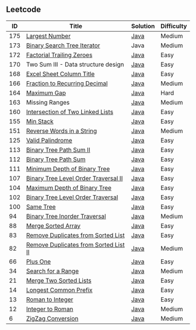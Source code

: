 <html lang="en">
<head>
<meta http-equiv="Content-Type" content="text/html; charset=UTF-8">
<link rel="stylesheet" href="http://bootswatch.com/readable/bootstrap.css" media="screen">
<link rel="stylesheet" href="http://bootswatch.com/assets/css/bootswatch.min.css">
<link ref="stylesheet" href="http://tulip.rnet.missouri.edu/profunc/index.php/media/css/jquery.dataTables.css">

<link rel="stylesheet" type="text/css" href="http://tulip.rnet.missouri.edu/profunc/assets/media/css/jquery.dataTables.css">
<script type="text/javascript" language="javascript" src="http://tulip.rnet.missouri.edu/profunc/assets/media/js/jquery.js"></script>
<script type="text/javascript" language="javascript" src="https://cdn.datatables.net/1.10.4/js/jquery.dataTables.min.js"></script>
  
<script type="text/javascript" language="javascript" class="init">
  $(document).ready(function() {
    $('#example').dataTable({
      "order": [[ 0, "desc" ]]
    });

  } );
</script>
</head>
<body>
  <h2>Leetcode</h2>
<table id="example" class="dataTable">
  <thead>
    <tr>
      <th scope="col">ID</th>
      <th scope="col">Title</th>
      <th scope="col">Solution</th>
      <th scope="col">Difficulty</th>
    </tr>
  </thead>
  <tfoot>
    <tr>
      <td></td>
      <td></td>
      <td></td>
      <td></td>
    </tr>
  </tfoot>
  <tbody>
    <tr>
      <td>175</td>
      <td><a href="https://oj.leetcode.com/problems/largest-number/">Largest Number</a></td>
      <td><a href="https://github.com/eclipsegst/coding/blob/master/coding/src/largestNumber/LargestNumber.java">Java</a></td>
      <td>Medium</td>
    </tr>
    <tr>
      <td>173</td>
      <td><a href="https://oj.leetcode.com/problems/binary-search-tree-iterator/">Binary Search Tree Iterator</a></td>
      <td>Java</td>
      <td>Medium</td>
    </tr>
    <tr>
      <td>172</td>
      <td><a href="https://oj.leetcode.com/problems/factorial-trailing-zeroes/">Factorial Trailing Zeroes</a></td>
      <td><a href="https://github.com/eclipsegst/coding/blob/master/coding/src/factorialTrailingZeroes/FactorialTrailingZeroes.java">Java</a></td>
      <td>Easy</td>
    </tr>
    <tr>
      <td>170</td>
      <td>Two Sum III - Data structure design</td>
      <td><a href="https://github.com/eclipsegst/coding/blob/master/coding/src/two_sum/TwoSum.java">Java</a></td>
      <td>Easy</td>
    </tr>
    <tr>
      <td>168</td>
      <td><a href="https://oj.leetcode.com/problems/excel-sheet-column-title/">Excel Sheet Column Title</a></td>
      <td><a href="https://github.com/eclipsegst/coding/blob/master/coding/src/excelSheetColumn/ExcelSheetColumnTitle.java">Java</a></td>
      <td>Easy</td>
    </tr>
    <tr>
      <td>166</td>
      <td><a href="https://oj.leetcode.com/problems/fraction-to-recurring-decimal/">Fraction to Recurring Decimal</a></td>
      <td><a href="https://github.com/eclipsegst/coding/blob/master/coding/src/fractionToRecurringDecimal/FractionToDecimal.java">Java</a></td>
      <td>Medium</td>
    </tr>
    <tr>
      <td>164</td>
      <td><a href="https://oj.leetcode.com/problems/maximum-gap/">Maximum Gap</a></td>
      <td><a href="https://github.com/eclipsegst/coding/blob/master/coding/src/maximumGap/Solution.java">Java</a></td>
      <td>Hard</td>
    </tr>
    <tr>
      <td>163</td>
      <td>Missing Ranges</td>
      <td><a href="https://github.com/eclipsegst/coding/blob/master/coding/src/missingRanges/MissingRanges.java">Java</a></td>
      <td>Medium</td>
    </tr>
    <tr>
      <td>160</td>
      <td><a href="https://oj.leetcode.com/problems/intersection-of-two-linked-lists/">Intersection of Two Linked Lists</a></td>
      <td><a href="https://github.com/eclipsegst/coding/blob/master/coding/src/intersectionOfTwoLinkedLists/IntersectionOfTwoLinkedLists.java">Java</a></td>
      <td>Easy</td>
    </tr>
    <tr>
      <td>155</td>
      <td><a href="https://oj.leetcode.com/problems/min-stack/">Min Stack</a></td>
      <td><a href="https://github.com/eclipsegst/coding/blob/master/coding/src/minStack/MinStack.java">Java</a></td>
      <td>Easy</td>
    </tr>
    <tr>
      <td>151</td>
      <td><a href="https://oj.leetcode.com/problems/reverse-words-in-a-string/">Reverse Words in a String</a></td>
      <td><a href="https://github.com/eclipsegst/coding/blob/master/coding/src/reverseWords/ReverseWords.java">Java</a></td>
      <td>Medium</td>
    </tr>
    <tr>
      <td>125</td>
      <td><a href="https://oj.leetcode.com/problems/valid-palindrome/">Valid Palindrome</a></td>
      <td><a href="https://github.com/eclipsegst/coding/blob/master/coding/src/validPalindrome/ValidPalindrome.java">Java</a></td>
      <td>Easy</td>
    </tr>
    <tr>
      <td>113</td>
      <td><a href="https://oj.leetcode.com/problems/path-sum-ii/">Binary Tree Path Sum II</a></td>
      <td><a href="https://github.com/eclipsegst/coding/blob/master/coding/src/binaryTreePathSumII/BinaryTreePathSumII.java">Java</a></td>
      <td>Easy</td>
    </tr>
    <tr>
      <td>112</td>
      <td><a href="https://oj.leetcode.com/problems/path-sum/">Binary Tree Path Sum</a></td>
      <td><a href="https://github.com/eclipsegst/coding/blob/master/coding/src/binaryTreePathSum/BinaryTreePathSum.java">Java</a></td>
      <td>Easy</td>
    </tr>
    <tr>
      <td>111</td>
      <td><a href="https://oj.leetcode.com/problems/minimum-depth-of-binary-tree/">Minimum Depth of Binary Tree</a></td>
      <td><a href="https://github.com/eclipsegst/coding/blob/master/coding/src/minimumDepthOfBinaryTree/MinDepth.java">Java</a></td>
      <td>Easy</td>
    </tr>
    <tr>
      <td>107</td>
      <td><a href="https://oj.leetcode.com/problems/binary-tree-level-order-traversal-ii/">Binary Tree Level Order Traversal II</a></td>
      <td><a href="https://github.com/eclipsegst/coding/blob/master/coding/src/binaryTreeLevelOrderTraversalTwo/BinaryTreeLevelOrderTraversalTwo.java">Java</a></td>
      <td>Easy</td>
    </tr>
    <tr>
      <td>104</td>
      <td><a href="https://oj.leetcode.com/problems/maximum-depth-of-binary-tree/">Maximum Depth of Binary Tree</a></td>
      <td><a href="https://github.com/eclipsegst/coding/blob/master/coding/src/maximumDepthOfBinaryTree/MaxDepth.java">Java</a></td>
      <td>Easy</td>
    </tr>
    <tr>
      <td>102</td>
      <td><a href="https://oj.leetcode.com/problems/binary-tree-level-order-traversal/">Binary Tree Level Order Traversal</a></td>
      <td><a href="https://github.com/eclipsegst/coding/blob/master/coding/src/binaryTreeLevelOrderTraversal/BinaryTreeLevelOrderTraversal.java">Java</a></td>
      <td>Easy</td>
    </tr>
    <tr>
      <td>100</td>
      <td><a href="https://oj.leetcode.com/problems/same-tree/">Same Tree</a></td>
      <td><a href="https://github.com/eclipsegst/coding/blob/master/coding/src/sameTree/SameTree.java">Java</a></td>
      <td>Easy</td>
    </tr>
    <tr>
      <td>94</td>
      <td><a href="https://oj.leetcode.com/problems/binary-tree-inorder-traversal/">Binary Tree Inorder Traversal</a></td>
      <td><a href="https://github.com/eclipsegst/coding/blob/master/coding/src/binaryTreeInorderTraversal/BinaryTreeInorderTraversal.java">Java</a></td>
      <td>Medium</td>
    </tr>
    <tr>
      <td>88</td>
      <td><a href="https://oj.leetcode.com/problems/merge-sorted-array/">Merge Sorted Array</a></td>
      <td><a href="https://github.com/eclipsegst/coding/blob/master/coding/src/mergeSortedArray/MergeSortedArray.java">Java</a></td>
      <td>Easy</td>
    </tr>
    <tr>
      <td>83</td>
      <td><a href="https://oj.leetcode.com/problems/remove-duplicates-from-sorted-list/">Remove Duplicates from Sorted List</a></td>
      <td><a href="https://github.com/eclipsegst/coding/blob/master/coding/src/removeDuplicatesFromSortedList/RemoveDuplicatesFromSortedList.java">Java</a></td>
      <td>Easy</td>
    </tr>
    <tr>
      <td>82</td>
      <td><a href="https://oj.leetcode.com/problems/remove-duplicates-from-sorted-list-ii/">Remove Duplicates from Sorted List II</a></td>
      <td><a href="https://github.com/eclipsegst/coding/blob/master/coding/src/removeDuplicatesfromSortedListII/RemoveDuplicatesfromSortedListII.java">Java</a></td>
      <td>Medium</td>
    </tr>
    <tr>
      <td>66</td>
      <td><a href="https://oj.leetcode.com/problems/plus-one/">Plus One</a></td>
      <td><a href="https://github.com/eclipsegst/coding/blob/master/coding/src/plusOne/PlusOne.java">Java</a></td>
      <td>Easy</td>
    </tr>
    <tr>
      <td>34</td>
      <td><a href="https://oj.leetcode.com/problems/search-for-a-range/">Search for a Range</a></td>
      <td><a href="https://github.com/eclipsegst/coding/blob/master/coding/src/searchRange/SearchForRange.java">Java</a></td>
      <td>Medium</td>
    </tr>
    <tr>
      <td>21</td>
      <td><a href="https://oj.leetcode.com/problems/merge-two-sorted-lists/">Merge Two Sorted Lists</a></td>
      <td><a href="">Java</a></td>
      <td>Easy</td>
    </tr>
    <tr>
      <td>14</td>
      <td><a href="https://oj.leetcode.com/problems/longest-common-prefix/">Longest Common Prefix</a></td>
      <td><a href="https://github.com/eclipsegst/coding/blob/master/coding/src/longestCommonPrefix/LongestCommonPrefix.java">Java</a></td>
      <td>Easy</td>
    </tr>
    <tr>
      <td>13</td>
      <td><a href="https://oj.leetcode.com/problems/roman-to-integer/">Roman to Integer</a></td>
      <td><a href="https://github.com/eclipsegst/coding/blob/master/coding/src/romanToInteger/RomanToInteger.java">Java</a></td>
      <td>Easy</td>
    </tr>
    <tr>
      <td>12</td>
      <td><a href="https://oj.leetcode.com/problems/integer-to-roman/">Integer to Roman</a></td>
      <td><a href="https://github.com/eclipsegst/coding/blob/master/coding/src/integerToRoman/IntegerToRoman.java">Java</a></td>
      <td>Medium</td>
    </tr>
    <tr>
      <td>6</td>
      <td><a href="https://oj.leetcode.com/problems/zigzag-conversion/">ZigZag Conversion</a></td>
      <td><a href="https://github.com/eclipsegst/coding/blob/master/coding/src/zigZagConversion/ZigZagConversion.java">Java</a></td>
      <td>Medium</td>
    </tr>
  </tbody>
</table>
</body>
</html>